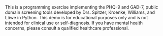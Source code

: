 This is a programming exercise implementing the PHQ-9 and GAD-7,
public domain screening tools developed by Drs. Spitzer, Kroenke,
Williams, and Löwe in Python. This demo is for educational purposes 
only and is not intended for clinical use or self-diagnosis. If 
you have mental health concerns, please consult a qualified 
healthcare professional.
